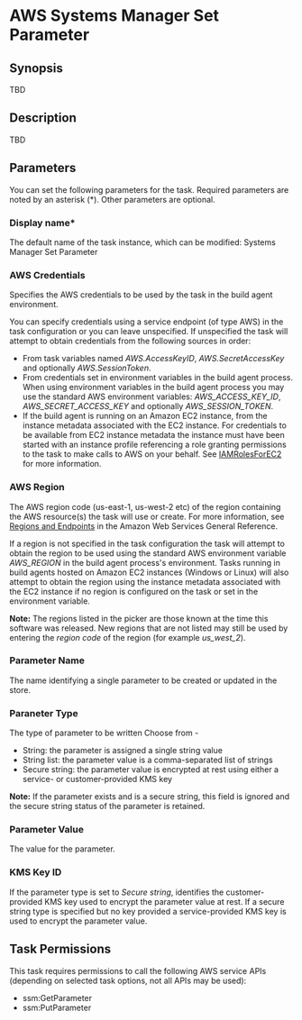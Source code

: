 # AWS Systems Manager Set Parameter<a name="systemsmanager-setparameter"></a>

## Synopsis<a name="synopsis"></a>

TBD

## Description<a name="description"></a>

TBD

## Parameters<a name="parameters"></a>

You can set the following parameters for the task\. Required parameters are noted by an asterisk \(\*\)\. Other parameters are optional\.

### Display name\*<a name="display-name"></a>

The default name of the task instance, which can be modified: Systems Manager Set Parameter

### AWS Credentials<a name="aws-credentials"></a>

Specifies the AWS credentials to be used by the task in the build agent environment\.

You can specify credentials using a service endpoint \(of type AWS\) in the task configuration or you can leave unspecified\. If unspecified the task will attempt to obtain credentials from the following sources in order:
+ From task variables named *AWS\.AccessKeyID*, *AWS\.SecretAccessKey* and optionally *AWS\.SessionToken*\.
+ From credentials set in environment variables in the build agent process\. When using environment variables in the build agent process you may use the standard AWS environment variables: *AWS\_ACCESS\_KEY\_ID*, *AWS\_SECRET\_ACCESS\_KEY* and optionally *AWS\_SESSION\_TOKEN*\.
+ If the build agent is running on an Amazon EC2 instance, from the instance metadata associated with the EC2 instance\. For credentials to be available from EC2 instance metadata the instance must have been started with an instance profile referencing a role granting permissions to the task to make calls to AWS on your behalf\. See [IAMRolesForEC2](https://docs.aws.amazon.com/IAM/latest/UserGuide/id_roles_use_switch-role-ec2.html) for more information\.

### AWS Region<a name="aws-region"></a>

The AWS region code \(us\-east\-1, us\-west\-2 etc\) of the region containing the AWS resource\(s\) the task will use or create\. For more information, see [Regions and Endpoints](https://docs.aws.amazon.com/general/latest/gr/rande.html) in the Amazon Web Services General Reference\.

If a region is not specified in the task configuration the task will attempt to obtain the region to be used using the standard AWS environment variable *AWS\_REGION* in the build agent process's environment\. Tasks running in build agents hosted on Amazon EC2 instances \(Windows or Linux\) will also attempt to obtain the region using the instance metadata associated with the EC2 instance if no region is configured on the task or set in the environment variable\.

 **Note:** The regions listed in the picker are those known at the time this software was released\. New regions that are not listed may still be used by entering the *region code* of the region \(for example *us\_west\_2*\)\.

### Parameter Name<a name="parameter-name"></a>

The name identifying a single parameter to be created or updated in the store\.

### Paraneter Type<a name="paraneter-type"></a>

The type of parameter to be written Choose from \-
+ String: the parameter is assigned a single string value
+ String list: the parameter value is a comma\-separated list of strings
+ Secure string: the parameter value is encrypted at rest using either a service\- or customer\-provided KMS key

 **Note:** If the parameter exists and is a secure string, this field is ignored and the secure string status of the parameter is retained\.

### Parameter Value<a name="parameter-value"></a>

The value for the parameter\.

### KMS Key ID<a name="kms-key-id"></a>

If the parameter type is set to *Secure string*, identifies the customer\-provided KMS key used to encrypt the parameter value at rest\. If a secure string type is specified but no key provided a service\-provided KMS key is used to encrypt the parameter value\.

## Task Permissions<a name="task-permissions"></a>

This task requires permissions to call the following AWS service APIs \(depending on selected task options, not all APIs may be used\):
+ ssm:GetParameter
+ ssm:PutParameter